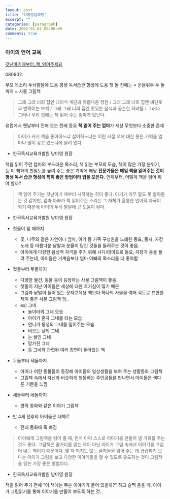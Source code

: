 ```yaml
---
layout: post
title: "아동발달과정"
excerpt: ""
categories: [paragraph]
date: 2002-01-01 00:00:00
comments: true
---
```


### 아이의 언어 교육

[갓난아기때부터_책_읽어주세요](http://www.hani.co.kr/arti/PRINT/291126.html)

080602

부모 목소리 두뇌발달에 도움 
평생 독서습관 형성에 도움
첫 돌 전에는 = 운율위주
두 돌까지 = 사물 그림책

> 그래 그래 너희 집엔 대리석 계단과 아름다운 정원 / 그래 그래 너희 집엔 비단옷과 번쩍이는 보석 / 그래 그래 너희 집엔 맛있는 음식과 공손한 하녀들 / 그러나 그러나 우리 집에는 책 읽어 주는 엄마가 있단다.

유럽에서 옛날부터 전해 오는 전래 동요
**책 읽어 주는 엄마**가 세상 무엇보다 소중한 존재

> 아이가 커서 책을 좋아하느냐 싫어하느냐는 어린 시절 책에 대한 좋은 기억을 얼마나 많이 갖고 있느냐에 달려 있다. 
- 한국독서교육개발원 남미영 원장

책을 읽어 주던 엄마의 부드러운 목소리,
책 읽는 부모의 모습, 
책이 많은 가정 분위기,
등 이 책과의 친밀도를 높여 주는 좋은 기억에 해당
**전문가들은 매일 책을 읽어주는 것이 평생 독서 습관 형성에 특히 좋은 방법이라 입을 모은다.**
언제부터, 어떻게 책을 읽어 줘야 할까?

> 책 읽어 주기는 갓난아기 때부터 시작하는 것이 좋다. 아기가 아무 말도 못 알아듣는 것 같지만, 엄마 아빠가 책 읽어주는 소리는 그 자체가 훌륭한 언어적 자극이 되기 때문에 아이의 두뇌 발달에 큰 도움이 된다.
- 한국독서교육개발원 남미영 원장

- 첫돌이 될 때까지
    - 꽃, 나무와 같은 자연이나 엄마, 아기 등 가족 구성원을 노래한 동요, 동시, 자장노래 등 아름다운 낱말과 운율이 담긴 것들을 들려주는 것이 좋음.
    - 아이에게 다양한 음성적 자극을 주기 위해  시디/테이프로 동요, 자장가 등을 들려 주는데, 아이들은 기계음보다 엄마 아빠의 목소리를 더 좋아함

- 첫돌부터 두돌까지
    - 다양한 물건, 동물 등이 등장하는 사물 그림책이 좋음.
    - 첫돌이 지난 아이들은 세상에 대한 호기심이 많기 때문 
    - 그림과 낱말이 들어 있는 문자교육용 책보다 하나의 사물을 여러 각도로 표현한 책이 좋은 사물 그림책 임..
    - ex) 그네 
        - 놀이터의 그네 모습
        - 아이가 혼자 그네를 타는 모습
        - 언니가 동생의 그네를 밀어주는 모습
        - 비오는 날의 그네 
        - 눈 쌓인 그네
        - 망가진 그네
        - 등 그네와 관련된 여러 장면이 들어있는 책

- 두돌부터 세돌까지
    - 아이나 어린 동물들이 등장해 아이들의 일상생활을 보여 주는 생활동화 그림책
    - 그림책 속에서 자신과 비슷하게 행동하는 주인공들을 만나면서 아이들은 색다른 기쁜을 느낌
    
- 세돌부터 네돌까지
    - 명작 동화와 같은 이야기 그림책 

- 만 4세 전후의 아이들은 대체로
    - 전래 동화에 푹 빠짐

> 아이에게 그림책을 읽어 줄 때, 먼저 아이 스스로 이야기를 만들어 낼 기회를 주는 것도 좋다. 그림책은 줄거리를 읽는 책이 아닌 아이가 그림 속에서 이야기를 끄집어 내는 책이기 때문이다. 몇 자 되지도 않는 글자들을 읽어 주는 데 급급하기 보다는 아이가 그림을 보고 다양한 이야기들을 할 수 있도록 유도하는 것이 그림책을 읽는 가장 좋은 방법이다.
- 한국독서교육개발원 남미영 원장 

책을 읽어 주기 전에 "이 책에는 무슨 이야기가 들어 있을까?" 하고 슬쩍 운을 떼, 아이가 그림읽기를 통해 이야기를 만들어 보도록 하는 것.

